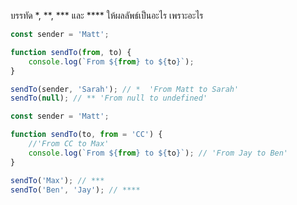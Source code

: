 บรรทัด \*, \*\*, \*\*\* และ \*\*\*\* ให้ผลลัพธ์เป็นอะไร เพราะอะไร

```js
const sender = 'Matt';

function sendTo(from, to) {
	console.log(`From ${from} to ${to}`);
}

sendTo(sender, 'Sarah'); // *  'From Matt to Sarah'
sendTo(null); // ** 'From null to undefined'
```

```js
const sender = 'Matt';

function sendTo(to, from = 'CC') {
	//'From CC to Max'
	console.log(`From ${from} to ${to}`); // 'From Jay to Ben'
}

sendTo('Max'); // ***
sendTo('Ben', 'Jay'); // ****
```
